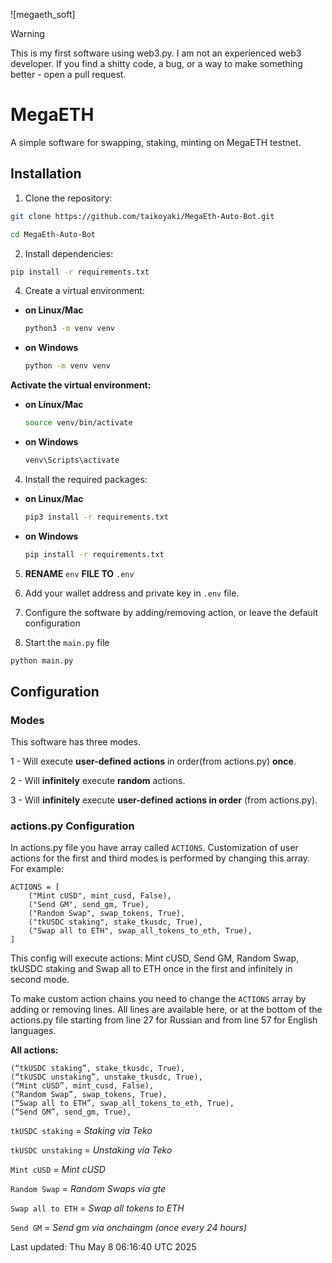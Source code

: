 ![megaeth_soft]

> [!WARNING]  
> This is my first software using web3.py. I am not an experienced web3 developer. If you find a shitty code, a bug, or a way to make something better - open a pull request.

# MegaETH
A simple software for swapping, staking, minting on MegaETH testnet.

## Installation

1. Clone the repository:
   
```sh
git clone https://github.com/taikoyaki/MegaEth-Auto-Bot.git
```

```sh
cd MegaEth-Auto-Bot
```


2. Install dependencies:
```sh
pip install -r requirements.txt
```

4. Create a virtual environment:
 
- **on Linux/Mac**
    ```sh
    python3 -m venv venv
    ```

- **on Windows**
    ```sh
    python -m venv venv
    ```

**Activate the virtual environment:**

- **on Linux/Mac**
    ```sh
    source venv/bin/activate
    ```
    
- **on Windows**
     ```sh
     venv\Scripts\activate
     ```

4. Install the required packages:

- **on Linux/Mac**
    
    ```sh
    pip3 install -r requirements.txt
    ```
    
- **on Windows**
     ```sh
     pip install -r requirements.txt
     ```

5. **RENAME** ```env``` **FILE TO** ```.env```


6. Add your wallet address and private key in ```.env``` file.


7. Configure the software by adding/removing action, or leave the default configuration



8. Start the ```main.py``` file


   
```sh
python main.py
```


## Configuration
### Modes
This software has three modes.

1 - Will execute **user-defined actions** in order(from actions.py) **once**. 

2 - Will **infinitely** execute **random** actions. 

3 - Will **infinitely** execute **user-defined actions in order** (from actions.py).

### actions.py Configuration

In actions.py file you have array called ```ACTIONS```. Customization of user actions for the first and third modes is performed by changing this array. For example:


```
ACTIONS = [
    ("Mint cUSD", mint_cusd, False),
    ("Send GM", send_gm, True),
    ("Random Swap", swap_tokens, True),
    ("tkUSDC staking", stake_tkusdc, True),
    ("Swap all to ETH", swap_all_tokens_to_eth, True),
]
```

This config will execute actions: Mint cUSD, Send GM, Random Swap, tkUSDC staking and Swap all to ETH once in the first and infinitely in second mode.

To make custom action chains you need to change the ```ACTIONS``` array by adding or removing lines. All lines are available here, or at the bottom of the actions.py file starting from line 27 for Russian and from line 57 for English languages.

**All actions:** 
```
(“tkUSDC staking”, stake_tkusdc, True),
(“tkUSDC unstaking”, unstake_tkusdc, True),
(“Mint cUSD”, mint_cusd, False),
(“Random Swap”, swap_tokens, True),
(“Swap all to ETH”, swap_all_tokens_to_eth, True),
(“Send GM”, send_gm, True),
```
```tkUSDC staking``` = *Staking via Teko*

```tkUSDC unstaking``` = *Unstaking via Teko*

```Mint cUSD``` = *Mint cUSD*

```Random Swap``` = *Random Swaps via gte*

```Swap all to ETH``` = *Swap all tokens to ETH*

```Send GM``` = *Send gm via onchaingm (once every 24 hours)*

Last updated: Thu May  8 06:16:40 UTC 2025

